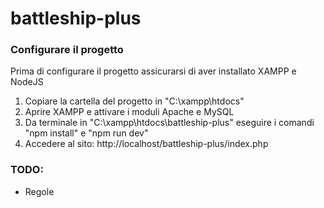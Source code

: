 # battleship-plus

### Configurare il progetto
Prima di configurare il progetto assicurarsi di aver installato XAMPP e NodeJS
1. Copiare la cartella del progetto in "C:\xampp\htdocs"
2. Aprire XAMPP e attivare i moduli Apache e MySQL
3. Da terminale in "C:\xampp\htdocs\battleship-plus" eseguire i comandi "npm install" e "npm run dev"
4. Accedere al sito: http://localhost/battleship-plus/index.php

### TODO:
- Regole